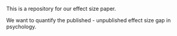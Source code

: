 This is a repository for our effect size paper.

We want to quantify the published - unpublished effect size gap in psychology.

